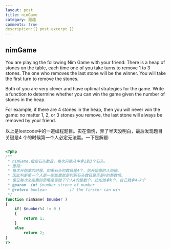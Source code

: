 ```yaml
---
layout: post
title: nimGame
category: 题趣
comments: true
description:{{ post.excerpt }}
---
```


## nimGame
You are playing the following Nim Game with your friend: There is a heap of
stones on the table, each time one of you take turns to remove 1 to 3 stones.
The one who removes the last stone will be the winner. You will take the first
turn to remove the stones.

Both of you are very clever and have optimal strategies for the game. Write a
function to determine whether you can win the game given the number of stones
in the heap.

For example, if there are 4 stones in the heap, then you will never win the
game: no matter 1, 2, or 3 stones you remove, the last stone will always be
removed by your friend.

以上是leetcode中的一道编程题目。实在惭愧，弄了半天没明白，最后发现题目关键是4
个的时候第一个人必定无法赢。一下是解题:

```php

<?php
/**
 * nimGame,给定石头数目，每次只能从中拿1到3个石头。
 * 思路:
 * 每次开始拿的时候，如果石头的数目是4个，则开始拿的人则输。
 * 因此判断第一个人是一定能赢就是判断石头数目是否是4的整数倍。
 * 保证每次必定赢的策略是留给下个人4的整数个。比如他拿k个，自己就拿4-k个
 * @param  int $number strone of number
 * @return boolean          if the firster can win
 */
function nimGame( $number )
{
    if( $number%4 != 0 )
    {
        return 1;
    }
    else
        return 2;
}
?>

```

